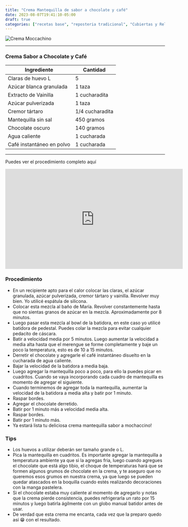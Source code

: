 ```yaml
---
title: "Crema Mantequilla de sabor a chocolate y café"
date: 2023-08-07T19:41:10-05:00
draft: true
categories: ["recetas base", "reposteria tradicional", "Cubiertas y Rellenos"]
---
```

![Crema Moccachino](../../images/crema_mocha.jpg)
___
### Crema Sabor a Chocolate y Café

| Ingrediente | Cantidad |
| ----------- | ----------- |
| Claras de huevo L | 5 |
| Azúcar blanca granulada | 1 taza |
| Extracto de Vainilla | 1 cucharadita |
| Azúcar pulverizada | 1 taza |
| Cremor tártaro | 1/4 cucharadita |
| Mantequilla sin sal | 450 gramos |
| Chocolate oscuro | 140 gramos |
| Agua caliente | 1 cucharada |
| Café instantáneo en polvo | 1 cucharada |

___

Puedes ver el procedimiento completo aquí
<iframe width="560" height="315" src="https://www.youtube.com/embed/8M1gPx4WWGc" title="YouTube video player" frameborder="0" allow="accelerometer; autoplay; clipboard-write; encrypted-media; gyroscope; picture-in-picture" allowfullscreen></iframe>


### Procedimiento 
- En un recipiente apto para el calor colocar las claras, el azúcar granulada, azúcar pulverizada, cremor tártaro y vainilla. Revolver muy bien. Yo utilicé espátula de silicona.
- Colocar esta mezcla al baño de María. Revolver constantemente hasta que no sientas granos de azúcar en la mezcla. Aproximadamente por 8 minutos.
- Luego pasar esta mezcla al bowl de la batidora, en este caso yo utilicé batidora de pedestal. Puedes colar la mezcla para evitar cualquier pedacito de cáscara.
- Batir a velocidad media por 5 minutos. Luego aumentar la velocidad a media alta hasta que el merengue se forme completamente y baje un poco la temperatura, esto es de 10 a 15 minutos. 
- Derretir el chocolate y agregarle el café instantáneo disuelto en la cucharada de agua caliente.
- Bajar la velocidad de la batidora a media baja.
- Luego agregar la mantequilla poco a poco, para ello la puedes picar en cuadritos. Cuando se vaya incorporando cada cuadro de mantequilla es momento de agregar el siguiente. 
- Cuando terminemos de agregar toda la mantequilla, aumentar la velocidad de la batidora a media alta y batir por 1 minuto.
- Raspar bordes.
- Agregar el chocolate derretido.
- Batir por 1 minuto más a velocidad media alta.
- Raspar bordes.
- Batir por 1 minuto más.
- Ya estará lista tu deliciosa crema mantequilla sabor a mochaccino!

### Tips
- Los huevos a utilizar deberán ser tamaño grande o L.
- Pica la mantequilla en cuadritos. Es importante agregar la mantequilla a temperatura ambiente ya que si la agregas fria, luego cuando agregues el chocolate que está algo tibio, el choque de temperaturas hará que se formen algunos grumos de chocolate en la crema, y te aseguro que no queremos esos grumos en nuestra crema, ya que luego se pueden quedar atascados en la boquilla cuando estés realizando decoraciones con la manga pastelera.
- Si el chocolate estaba muy caliente al momento de agregarlo y notas que la crema pierde consistencia, puedes refrigerarla un rato por 15 minutos y luego batirla ágilmente con un globo manual batidor antes de usar.
- De verdad que esta crema me encanta, cada vez que la preparo quedo así 😁 con el resultado.

